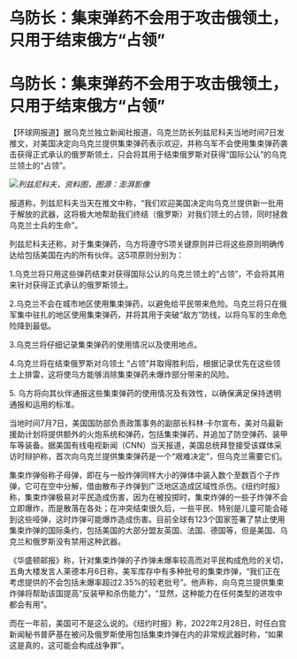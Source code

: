 # 乌防长：集束弹药不会用于攻击俄领土，只用于结束俄方“占领”

# 乌防长：集束弹药不会用于攻击俄领土，只用于结束俄方“占领”

【环球网报道】据乌克兰独立新闻社报道，乌克兰防长列兹尼科夫当地时间7日发推文，对美国决定向乌克兰提供集束弹药表示欢迎，并称乌军不会使用集束弹药袭击获得正式承认的俄罗斯领土，只会将其用于结束俄罗斯对获得“国际公认”的乌克兰领土的“占领”。

![](https://inews.gtimg.com/om_bt/Oat1lZJZHA9JeoYLD6hQAN1ppFFTTxv99gnGpohiMraEYAA/1000)_列兹尼科夫，资料图，图源：澎湃影像_

报道称，列兹尼科夫当天在推文中称，“我们欢迎美国决定向乌克兰提供新一批用于解放的武器，这将极大地帮助我们终结（俄罗斯）对我们领土的占领，同时拯救乌克兰士兵的生命”。

列兹尼科夫还称，对于集束弹药，乌方将遵守5项关键原则并已将这些原则明确传达给包括美国在内的所有伙伴。这5项原则分别为：

1.乌克兰将只用这些弹药结束对获得国际公认的乌克兰领土的“占领”，不会将其用来针对获得正式承认的俄罗斯领土。

2.乌克兰不会在城市地区使用集束弹药，以避免给平民带来危险。乌克兰将只在俄军集中驻扎的地区使用集束弹药，并将其用于突破“敌方”防线，以将乌军的生命危险降到最低。

3.乌克兰将仔细记录集束弹药的使用情况以及使用地点。

4.乌克兰将在结束俄罗斯对乌领土 “占领”并取得胜利后，根据记录优先在这些领土上排雷，这将使乌方能够消除集束弹药未爆炸部分带来的风险。

5\. 乌方将向其伙伴通报这些集束弹药的使用情况及有效性，以确保满足保持透明通报和运用的标准。

当地时间7月7日，美国国防部负责政策事务的副部长科林·卡尔宣布，美对乌最新援助计划将提供额外的火炮系统和弹药，包括集束弹药，并追加了防空弹药、装甲车等装备。据美国有线电视新闻（CNN）当天报道，美国总统拜登接受该媒体采访时辩护称，首次向乌克兰提供集束弹药是一个“艰难决定”，但乌克兰需要它们。

集束炸弹俗称子母弹，即在与一般炸弹同样大小的弹体中装入数个至数百个子炸弹，它可在空中分解，借由散布子炸弹到广泛地区造成区域性杀伤。《纽约时报》称，集束炸弹极易对平民造成伤害，因为在被投掷时，集束炸弹的一些子炸弹不会立即爆炸，而是散落在各处；在冲突结束很久后，一些平民、特别是儿童可能会碰到这些哑弹，这时炸弹可能爆炸造成伤害。目前全球有123个国家签署了禁止使用集束炸弹的国际条约，包括美国的大部分盟友英国、法国、德国等，但是美国、乌克兰和俄罗斯没有禁用这种武器。

《华盛顿邮报》称，针对集束炸弹的子炸弹未爆率较高而对平民构成危险的关切，五角大楼发言人莱德本月6日称，美军库存中有多种批号的集束炸弹，“我们正在考虑提供的不会包括未爆率超过2.35%的较老批号”。他声称，向乌克兰提供集束炸弹将帮助该国提高“反装甲和杀伤能力”，“显然，这种能力在任何类型的进攻中都会有用”。

而在一年前，美国可不是这么说的。《纽约时报》称，2022年2月28日，时任白宫新闻秘书普萨基在被问及俄罗斯使用包括集束炸弹在内的非常规武器时称，“如果这是真的，这可能会构成战争罪”。

